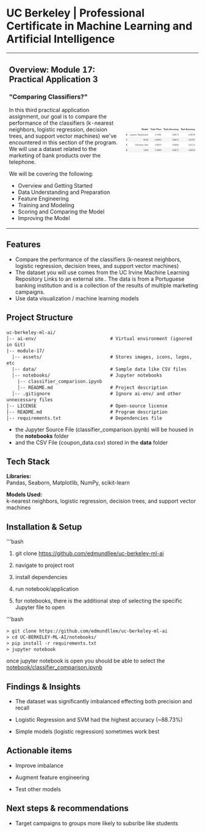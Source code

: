 # UC Berkeley | Professional Certificate in Machine Learning and Artificial Intelligence

<table cellspacing="0" cellpadding="0" border="0" style="border-collapse: collapse;">
  <tr>
    <td valign="top" width="60%">
      <h2>Overview: Module 17: Practical Application 3</h2>
      <h3>"Comparing Classifiers?"</h3>
      <p>
        In this third practical application assignment, our goal is to compare the performance of the classifiers (k-nearest neighbors, logistic regression, decision trees, and support vector machines) we've encountered in this section of the program. We will use a dataset related to the marketing of bank products over the telephone.
      </p>
      <p>
        We will be covering the following: 
        <ul>
          <li>Overview and Getting Started</li>
          <li>Data Understanding and Preparation</li>
          <li>Feature Engineering</li>
          <li>Training and Modeling</li>
          <li>Scoring and Comparing the Model</li>
          <li>Improving the Model</li>
        </ul>
      </p>
    </td>
    <td valign="center">
      <img src="assets/compareModelAccuracy.png" alt="Classifier Comparison" width="800"/>
    </td>
  </tr>
</table>

## Features
- Compare the performance of the classifiers (k-nearest neighbors, logistic regression, decision trees, and support vector machines)
- The dataset you will use comes from the UC Irvine Machine Learning Repository Links to an external site.. The data is from a Portuguese banking institution and is a collection of the results of multiple marketing campaigns.
- Use data visualization / machine learning models 



## Project Structure

```
uc-berkeley-ml-ai/
│-- ai-env/                           # Virtual environment (ignored in Git)
|-- module-17/  
  |-- assets/                         # Stores images, icons, logos, etc
  |-- data/                           # Sample data like CSV files
  │-- notebooks/                      # Jupyter notebooks 
    |-- classifier_comparison.ipynb
    │-- README.md                     # Project description
  │-- .gitignore                      # Ignore ai-env/ and other unnecessary files
│-- LICENSE                           # Open-source license
│-- README.md                         # Program description
│-- requirements.txt                  # Dependencies file
```

- the Jupyter Source File (classifier_comparison.ipynb) will be housed in the **notebooks** folder 
- and the CSV File (coupon_data.csv) stored in the **data** folder


## Tech Stack

**Libraries:**  
Pandas, Seaborn, Matplotlib, NumPy, scikit-learn

**Models Used:**  
k-nearest neighbors, logistic regression, decision trees, and support vector machines




## Installation & Setup
'''bash 

1) git clone https://github.com/edmundllee/uc-berkeley-ml-ai

2) navigate to project root 

3) install dependencies 

4) run notebook/application

5) for notebooks, there is the additional step of selecting the specific Jupyter file to open



'''bash

```
> git clone https://github.com/edmundllee/uc-berkeley-ml-ai
> cd UC-BERKELEY-ML-AI/notebooks/
> pip install -r requirements.txt
> jupyter notebook
```

once jupyter notebook is open you should be able to select the [notebook/classifier_comparison.ipynb](https://github.com/edmundllee/uc-berkeley-ml-ai/blob/main/module-5/notebooks/classifier_comparison.ipynb)


## Findings & Insights

* The dataset was significantly imbalanced effecting both precision and recall

* Logistic Regression and SVM had the highest accuracy (~88.73%)

* Simple models (logistic regression) sometimes work best



## Actionable items

* Improve imbalance 

* Augment feature engineering

* Test other models 



## Next steps & recommendations

* Target campaigns to groups more likely to subsribe like students


